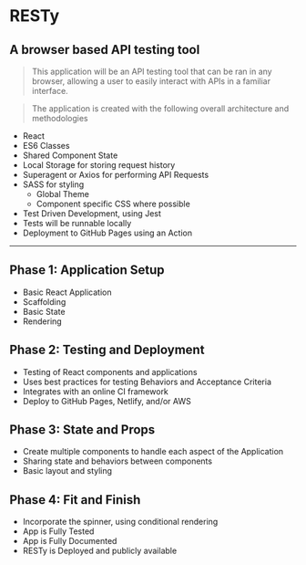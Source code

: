 # RESTy

## A browser based API testing tool

>This application will be an API testing tool that can be ran in any browser, allowing a user to easily interact with APIs in a familiar interface.

>The application is created with the following overall architecture and methodologies

- React
- ES6 Classes
- Shared Component State
- Local Storage for storing request history
- Superagent or Axios for performing API Requests
- SASS for styling
  - Global Theme
  - Component specific CSS where possible
- Test Driven Development, using Jest
- Tests will be runnable locally
- Deployment to GitHub Pages using an Action

---

## Phase 1: Application Setup

- Basic React Application
- Scaffolding
- Basic State
- Rendering

## Phase 2: Testing and Deployment

- Testing of React components and applications
- Uses best practices for testing Behaviors and Acceptance Criteria
- Integrates with an online CI framework
- Deploy to GitHub Pages, Netlify, and/or AWS

## Phase 3: State and Props

- Create multiple components to handle each aspect of the Application
- Sharing state and behaviors between components
- Basic layout and styling

## Phase 4: Fit and Finish

- Incorporate the spinner, using conditional rendering
- App is Fully Tested
- App is Fully Documented
- RESTy is Deployed and publicly available
